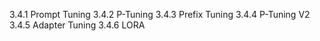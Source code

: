 3.4.1 Prompt Tuning
3.4.2 P-Tuning
3.4.3 Prefix Tuning
3.4.4 P-Tuning V2
3.4.5 Adapter Tuning
3.4.6 LORA